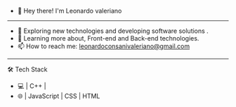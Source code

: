 - 👋 Hey there! I'm Leonardo valeriano
______________________________________________
- 👀 Exploring new technologies and developing software solutions .
- 🌱 Learning more about, Front-end and Back-end technologies.  
- 📫 How to reach me: leonardoconsanivaleriano@gmail.com
______________________________________________

🛠 Tech Stack

- 💻   | C++ | 
- 🌐   | JavaScript | CSS | HTML  


<!---
Leonardocvaleriano/Leonardocvaleriano is a ✨ special ✨ repository because its `README.md` (this file) appears on your GitHub profile.
You can click the Preview link to take a look at your changes.
--->
